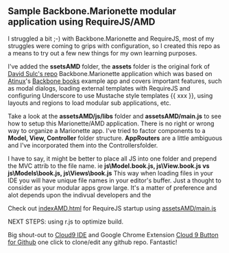 ## Sample Backbone.Marionette modular application using RequireJS/AMD 

I struggled a bit ;-) with Backbone.Marionette and RequireJS, most of my struggles were coming to grips with configuration, so I created this repo as a means to try out a few new things for my own learning purposes.

I've added the **ssetsAMD** folder, the **assets** folder is the original fork of [David Sulc's repo](https://github.com/davidsulc/backbone.marionette-atinux-books)
Backbone.Marionette application which was based on [Atinux](http://www.atinux.fr)'s [Backbone books](http://www.atinux.fr/backbone-books/)
example app and covers important features, such as modal dialogs, loading external templates with RequireJS and configuring Underscore to use Mustache style templates {{ xxx }},
using layouts and regions to load modular sub applications, etc.

Take a look at the **assetsAMD/js/libs** folder and **assetsAMD/main.js** to see how to setup this  Marionette/AMD application.  There is no right or wrong way to organize
a Marionette app.  I've tried to factor components to a **Model, View, Controller** folder structure.  **AppRouters** are a little ambiguous and I've incorporated them into the Controllersfolder.

I have to say, it might be better to place all JS into one folder and prepend the MVC attrib to the file name.  ie **js\Model.book.js, js\View.book.js vs js\Models\book.js, js\Views\book.js**
This way when loading files in your IDE you will have unique file names in your editor's buffer.  Just a thought to consider as your modular apps grow large.  It's a matter of preference and alot depends upon the indivual developers and the 

Check out [indexAMD.html](https://github.com/t2k/backbone.marionette-RequireJS/blob/master/indexAMD.html) for RequireJS startup using [assetsAMD/main.js](https://github.com/t2k/backbone.marionette-RequireJS/blob/master/assetsAMD/js/main.js)

NEXT STEPS:  using r.js to optimize build.

Big shout-out to [Cloud9 IDE](https://c9.io) and Google Chrome Extension [Cloud 9 Button for Github](https://chrome.google.com/webstore/detail/gkddhhofgajgmgfebhaiihlahjmjkmph) one click to clone/edit any github repo.  Fantastic!